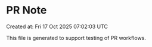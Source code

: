 # PR Note

Created at: Fri 17 Oct 2025 07:02:03 UTC

This file is generated to support testing of PR workflows.
